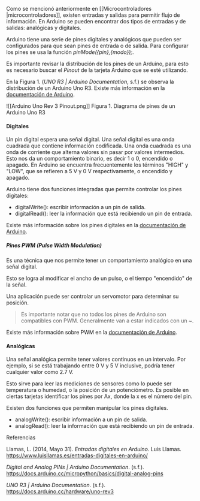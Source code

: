 
Como se mencionó anteriormente en [[Microcontroladores |microcontroladores]],  existen entradas y salidas para permitir flujo de información. En Arduino se pueden encontrar dos tipos de entradas y de salidas: analógicas y digitales.

Arduino tiene una serie de pines digitales y analógicos que pueden ser configurados para que sean pines de entrada o de salida. 
Para configurar los pines se usa la función *pinMode({pin},{modo});*.

Es importante revisar la distribución de los pines de un Arduino, para esto es necesario buscar el *Pinout* de la tarjeta Arduino que se esté utilizando.

En la Figura 1. (_UNO R3 | Arduino Documentation_, s.f.) se observa la distribución de un Arduino Uno R3. Existe más información en la [documentación de Arduino](https://docs.arduino.cc/hardware/uno-rev3).

![[Arduino Uno Rev 3 Pinout.png]]
Figura 1. Diagrama de pines de un Arduino Uno R3

#### Digitales
Un pin digital espera una señal digital. Una señal digital es una onda cuadrada que contiene información codificada. Una onda cuadrada es una onda de corriente que alterna valores sin pasar por valores intermedios. Esto nos da un comportamiento binario, es decir 1 o 0, encendido o apagado. En Arduino se encuentra frecuentemente los términos "HIGH" y "LOW", que se refieren a 5 V y 0 V respectivamente, o encendido y apagado.

Arduino tiene dos funciones integradas que permite controlar los pines digitales:
- digitalWrite(): escribir información a un pin de salida.
- digitalRead(): leer la información que está recibiendo un pin de entrada.

Existe más información sobre los pines digitales en la [documentación de Arduino](https://docs.arduino.cc/learn/microcontrollers/digital-pins#properties-of-pins-configured-as-input).

##### Pines PWM (Pulse Width Modulation)
Es una técnica que nos permite tener un comportamiento analógico en una señal digital. 

Esto se logra al modificar el ancho de un pulso, o el tiempo "encendido" de la señal.

Una aplicación puede ser controlar un servomotor para determinar su posición.

>Es importante notar que no todos los pines de Arduino son compatibles con PWM. Generalmente van a estar indicados con un ~.

Existe más información sobre PWM en la [documentación de Arduino](https://docs.arduino.cc/tutorials/generic/secrets-of-arduino-pwm).

#### Analógicas
Una señal analógica permite tener valores continuos en un intervalo. Por ejemplo, si se está trabajando entre 0 V y 5 V inclusive, podría tener cualquier valor como 2.7 V.

Esto sirve para leer las mediciones de sensores como lo puede ser temperatura o humedad, o la posición de un potenciómetro. Es posible en ciertas tarjetas identificar los pines por Ax, donde la x es el número del pin.

Existen dos funciones que permiten manipular los pines digitales.
- analogWrite(): escribir información a un pin de salida.
- analogRead(): leer la información que está recibiendo un pin de entrada.


Referencias

Llamas, L. (2014, Mayo 31). _Entradas digitales en Arduino_. Luis Llamas.  https://www.luisllamas.es/entradas-digitales-en-arduino/

_Digital and Analog PINs | Arduino Documentation_. (s.f.).  https://docs.arduino.cc/micropython/basics/digital-analog-pins

_UNO R3 | Arduino Documentation_. (s.f.).  https://docs.arduino.cc/hardware/uno-rev3
